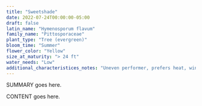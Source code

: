 ```yaml
---
title: "Sweetshade"
date: 2022-07-24T00:00:00-05:00
draft: false
latin_name: "Hymenosporum flavum"
family_name: "Pittosporaceae"
plant_type: "Tree (evergreen)"
bloom_time: "Summer"
flower_color: "Yellow"
size_at_maturity: "> 24 ft"
water_needs: "Low"
additional_characteristices_notes: "Uneven performer, prefers heat, wind protection, good drainage."
---
```


SUMMARY goes here.

<!--more-->

CONTENT goes here.
